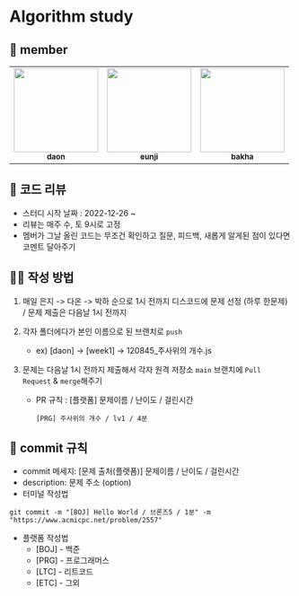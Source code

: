 # Algorithm study
## 🔰 member
<table><tr><td align="center"><a href="https://github.com/saseungg"><img src="https://user-images.githubusercontent.com/115215178/210618865-7185f216-6226-4e36-9187-2438236c59cf.png" width="150px;" alt=""/><br /><sub><b>daon</b></a><br/></td>

<td align="center"><a href="https://github.com/dmswl2030"><img src="https://user-images.githubusercontent.com/115215178/210617937-28971c29-97cc-450c-991d-183aabd5a922.png" width="150px;" alt=""/><br /><sub><b>eunji</b></a><br/></td>

<td align="center"><a href="https://github.com/bakhacode"><img src="https://user-images.githubusercontent.com/115215178/210696184-3efce43d-05b5-4148-881e-f055555a5b2f.png" width="150px;" alt=""/><br /><sub><b>bakha</b></a><br/></td>
</table>

## 🏁 코드 리뷰
- 스터디 시작 날짜 : 2022-12-26 ~
- 리뷰는 매주 수, 토 9시로 고정
- 멤버가 그날 올린 코드는 무조건 확인하고 질문, 피드백, 새롭게 알게된 점이 있다면 코멘트 달아주기

## 🏴‍☠️ 작성 방법

1. 매일 은지 -> 다온 -> 박하 순으로 1시 전까지 디스코드에 문제 선정 (하루 한문제) / 문제 제출은 다음날 1시 전까지

2. 각자 폴더에다가 본인 이름으로 된 브랜치로 `push`

   - ex) [daon] -> [week1] -> 120845_주사위의 개수.js

3. 문제는 다음날 1시 전까지 제출해서 각자 원격 저장소 `main` 브랜치에 `Pull Request` & `merge`해주기

   - PR 규칙 : [플랫폼] 문제이름 / 난이도 / 걸린시간

     ```
     [PRG] 주사위의 개수 / lv1 / 4분
     ```

## 🏴 commit 규칙

- commit 메세지: [문제 출처(플랫폼)] 문제이름 / 난이도 / 걸린시간
- description: 문제 주소 (option)
- 터미널 작성법
```
git commit -m "[BOJ] Hello World / 브론즈5 / 1분" -m "https://www.acmicpc.net/problem/2557"
```
- 플랫폼 작성법
  - [BOJ] - 백준
  - [PRG] - 프로그래머스
  - [LTC] - 리트코드
  - [ETC] - 그외
  
 

